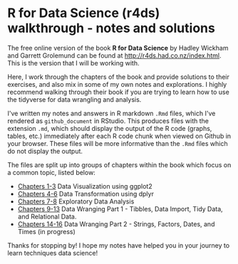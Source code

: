 # R for Data Science (r4ds) walkthrough - notes and solutions

The free online version of the book **R for Data Science** by Hadley Wickham and Garrett Grolemund can be found at http://r4ds.had.co.nz/index.html. This is the version that I will be working with.

Here, I work through the chapters of the book and provide solutions to their exercises, and also mix in some of my own notes and explorations. I highly recommend walking through their book if you are trying to learn how to use the tidyverse for data wrangling and analysis.

I've written my notes and answers in R markdown ```.Rmd``` files, which I've rendered as ```github_document``` in RStudio. This produces files with the extension ```.md```, which should display the output of the R code (graphs, tables, etc.) immediately after each R code chunk when viewed on Github in your browser. These files will be more informative than the ```.Rmd``` files which do not display the output.

The files are split up into groups of chapters within the book which focus on a common topic, listed below:

* [Chapters 1-3](https://github.com/erilu/R-for-data-science-walkthrough/blob/master/r4ds_p1_chapters1-3_walkthrough.md) Data Visualization using ggplot2
* [Chapters 4-6](https://github.com/erilu/R-for-data-science-walkthrough/blob/master/r4ds_p2_chapters4-6_walkthrough.md) Data Transformation using dplyr
* [Chapters 7-8](https://github.com/erilu/R-for-data-science-walkthrough/blob/master/r4ds_p3_chapters7-8_walkthrough.md) Exploratory Data Analysis
* [Chapters 9-13](https://github.com/erilu/R-for-data-science-walkthrough/blob/master/r4ds_p4_chapters9-13_walkthrough.md) Data Wranging Part 1 - Tibbles, Data Import, Tidy Data, and Relational Data.
* [Chapters 14-16](https://github.com/erilu/R-for-data-science-walkthrough/blob/master/r4ds_p5_chapters14-16_walkthrough.md) Data Wranging Part 2 - Strings, Factors, Dates, and Times (in progress)

Thanks for stopping by! I hope my notes have helped you in your journey to learn techniques data science!
